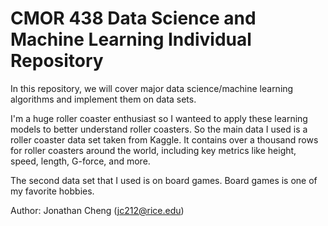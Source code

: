 # CMOR 438 Data Science and Machine Learning Individual Repository

In this repository, we will cover major data science/machine learning algorithms and implement them on data sets. 

I'm a huge roller coaster enthusiast so I wanteed to apply these learning models to better understand roller coasters. So the main data I used is a roller coaster data set taken from Kaggle. It contains over a thousand rows for roller coasters around the world, including key metrics like height, speed, length, G-force, and more.

The second data set that I used is on board games. Board games is one of my favorite hobbies.

Author: Jonathan Cheng (jc212@rice.edu)
